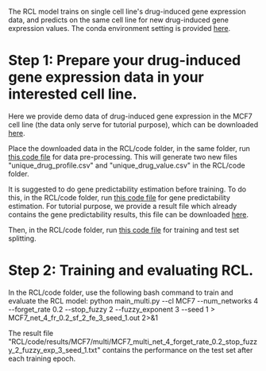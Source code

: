 The RCL model trains on single cell line's drug-induced gene expression data, and predicts on the same cell line for new drug-induced gene expression values. The conda environment setting is provided [here](https://github.com/Bin-Chen-Lab/GPS/blob/main/GPS4Drugs/py27.yml).

# Step 1: Prepare your drug-induced gene expression data in your interested cell line. 
Here we provide demo data of drug-induced gene expression in the MCF7 cell line (the data only serve for tutorial purpose), which can be downloaded [here](https://chenlab-data-public.s3.amazonaws.com/GPS4Drugs_RCL/LINCS_NEW_LOW_DOSE_L4_MCF7.RData).

Place the downloaded data in the RCL/code folder, in the same folder, run [this code file](https://github.com/Bin-Chen-Lab/GPS/blob/main/RCL/code/pre_process.R) for data pre-processing. This will generate two new files "unique_drug_profile.csv" and "unique_drug_value.csv" in the RCL/code folder.

It is suggested to do gene predictability estimation before training. To do this, in the RCL/code folder, run [this code file](https://github.com/Bin-Chen-Lab/GPS/blob/main/RCL/code/cal_predictability.py) for gene predictability estimation. For tutorial purpose, we provide a result file which already contains the gene predictability results, this file can be downloaded [here](https://chenlab-data-public.s3.amazonaws.com/GPS4Drugs_RCL/Predictabilities.csv).  

Then, in the RCL/code folder, run [this code file](https://github.com/Bin-Chen-Lab/GPS/blob/main/RCL/code/train_test_split.R) for training and test set splitting.

# Step 2: Training and evaluating RCL.
In the RCL/code folder, use the following bash command to train and evaluate the RCL model:
python main_multi.py --cl MCF7 --num_networks 4 --forget_rate 0.2 --stop_fuzzy 2 --fuzzy_exponent 3 --seed 1 > MCF7_net_4_fr_0.2_sf_2_fe_3_seed_1.out 2>&1

The result file "RCL/code/results/MCF7/multi/MCF7_multi_net_4_forget_rate_0.2_stop_fuzzy_2_fuzzy_exp_3_seed_1.txt" contains the performance on the test set after each training epoch.







